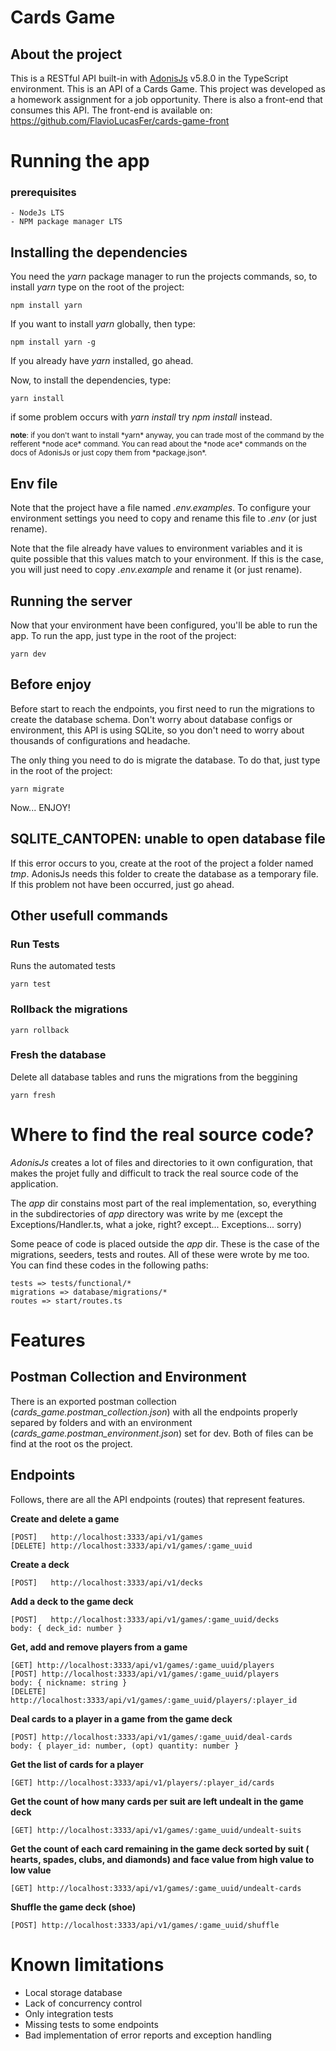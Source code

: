 # Cards Game

## About the project

<p>
    This is a RESTful API built-in with 
    <a href="https://adonisjs.com/" target="_blank">AdonisJs</a> v5.8.0 in the TypeScript environment. This is an API of a Cards Game. This project was developed as a homework assignment for a job opportunity. There is also a front-end that consumes this API. The front-end is available on: <a href="https://github.com/FlavioLucasFer/cards-game-front" target="_blank">https://github.com/FlavioLucasFer/cards-game-front</a>
</p>

# Running the app

### prerequisites

    - NodeJs LTS
    - NPM package manager LTS


## Installing the dependencies


You need the *yarn* package manager to run the projects commands, so, to install *yarn* type on the root of the project:

    npm install yarn

If you want to install *yarn* globally, then type:

    npm install yarn -g

If you already have *yarn* installed, go ahead.

Now, to install the dependencies, type:

    yarn install 

if some problem occurs with *yarn install* try *npm install* instead.

<small>
    <b>note</b>: if you don't want to install *yarn* anyway, you can trade most of the command by the refferent *node ace* command. You can read about the *node ace* commands on the docs of AdonisJs or just copy them from *package.json*.
</small>

## Env file

Note that the project have a file named *.env.examples*. To configure your environment settings you need to copy and rename this file to *.env* (or just rename). 

Note that the file already have values to environment variables and it is quite possible that this values match to your environment. If this is the case, you will just need to copy *.env.example* and rename it (or just rename).

## Running the server

Now that your environment have been configured, you'll be able to run the app. To run the app, just type in the root of the project:

    yarn dev

## Before enjoy

Before start to reach the endpoints, you first need to run the migrations to create the database schema. Don't worry about database configs or environment, this API is using SQLite, so you don't need to worry about thousands of configurations and headache. 

The only thing you need to do is migrate the database. To do that, just type in the root of the project:

    yarn migrate

Now... ENJOY!

## SQLITE_CANTOPEN: unable to open database file

If this error occurs to you, create at the root of the project a folder named *tmp*. AdonisJs needs this folder to create the database as a temporary file. If this problem not have been occurred, just go ahead.

## Other usefull commands

### Run Tests

Runs the automated tests

    yarn test

### Rollback the migrations

    yarn rollback

### Fresh the database

Delete all database tables and runs the migrations from the beggining

    yarn fresh

# Where to find the real source code?

*AdonisJs* creates a lot of files and directories to it own configuration, that makes the projet fully and difficult to track the real source code of the application.

The *app* dir constains most part of the real implementation, so, everything in the subdirectories of *app* directory was write by me (except the Exceptions/Handler.ts, what a joke, right? except... Exceptions... sorry) 

Some peace of code is placed outside the *app* dir. These is the case of the migrations, seeders, tests and routes. All of these were wrote by me too. You can find these codes in the following paths:

    tests => tests/functional/*
    migrations => database/migrations/*
    routes => start/routes.ts

# Features

## Postman Collection and Environment

There is an exported postman collection (*cards_game.postman_collection.json*) with all the endpoints properly separed by folders and with an environment (*cards_game.postman_environment.json*) set for dev. Both of files can be find at the root os the project.

## Endpoints

Follows, there are all the API endpoints (routes) that represent features.

<b> Create and delete a game </b>

    [POST]   http://localhost:3333/api/v1/games
    [DELETE] http://localhost:3333/api/v1/games/:game_uuid

<b> Create a deck </b>

    [POST]   http://localhost:3333/api/v1/decks

<b> Add a deck to the game deck </b>

    [POST]   http://localhost:3333/api/v1/games/:game_uuid/decks
    body: { deck_id: number }

<b> Get, add and remove players from a game </b>

    [GET] http://localhost:3333/api/v1/games/:game_uuid/players
    [POST] http://localhost:3333/api/v1/games/:game_uuid/players
    body: { nickname: string }
    [DELETE] http://localhost:3333/api/v1/games/:game_uuid/players/:player_id

<b> Deal cards to a player in a game from the game deck </b>

    [POST] http://localhost:3333/api/v1/games/:game_uuid/deal-cards
    body: { player_id: number, (opt) quantity: number }

<b> Get the list of cards for a player </b>

    [GET] http://localhost:3333/api/v1/players/:player_id/cards

<b> Get the count of how many cards per suit are left undealt in the game deck </b>

    [GET] http://localhost:3333/api/v1/games/:game_uuid/undealt-suits

<b> Get the count of each card remaining in the game deck sorted by suit (
hearts, spades, clubs, and diamonds) and face value from high value to low value </b>

    [GET] http://localhost:3333/api/v1/games/:game_uuid/undealt-cards

<b> Shuffle the game deck (shoe) </b>

    [POST] http://localhost:3333/api/v1/games/:game_uuid/shuffle

# Known limitations

 - Local storage database
 - Lack of concurrency control
 - Only integration tests
 - Missing tests to some endpoints
 - Bad implementation of error reports and exception handling
